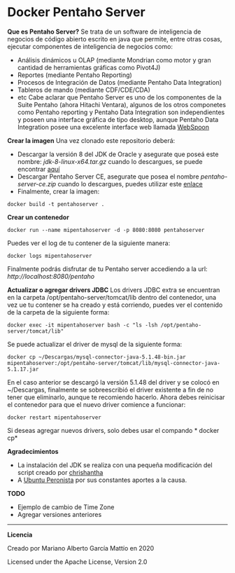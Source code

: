 # Docker Pentaho Server

**Que es Pentaho Server?**
Se trata de un software de inteligencia de negocios de código abierto escrito en java que permite, entre otras cosas, ejecutar componentes de inteligencia de negocios como:
- Análisis dinámicos u OLAP (mediante Mondrian como motor y gran cantidad de herramientas gráficas como Pivot4J)
- Reportes (mediante Pentaho Reporting)
- Procesos de Integración de Datos (mediante Pentaho Data Integration)
- Tableros de mando (mediante CDF/CDE/CDA)
- etc
Cabe aclarar que Pentaho Server es uno de los componentes de la Suite Pentaho (ahora Hitachi Ventara), algunos de los otros componetes como Pentaho reporting y Pentaho Data Integration son independientes y poseen una interface gráfica de tipo desktop, aunque Pentaho Data Integration posee una excelente interface web llamada [WebSpoon](https://github.com/HiromuHota/webspoon-docker)  

**Crear la imagen**
Una vez clonado este repositorio deberá:
- Descargar la versión 8 del JDK de Oracle y asegurate que poseá este nombre: *jdk-8-linux-x64.tar.gz* cuando lo descargues, se puede encontrar [aquí](https://www.oracle.com/java/technologies/javase/javase8u211-later-archive-downloads.html)
- Descargar Pentaho Server CE, asegurate que posea el nombre *pentaho-server-ce.zip* cuando lo descargues, puedes utilizar este [enlace](https://razaoinfo.dl.sourceforge.net/project/pentaho/Pentaho%209.0/server/pentaho-server-ce-9.0.0.0-423.zip) 
- Finalmente, crear la imagen:

```
docker build -t pentahoserver .
```

**Crear un contenedor**
```
docker run --name mipentahoserver -d -p 8080:8080 pentahoserver
```
Puedes ver el log de tu contener de la siguiente manera:
```
docker logs mipentahoserver
```
Finalmente podrás disfrutar de tu Pentaho server accediendo a la url: *http://localhost:8080/pentaho* 

**Actualizar o agregar drivers JDBC**
Los drivers JDBC extra se encuentran en la carpeta /opt/pentaho-server/tomcat/lib dentro del contenedor, una vez ue tu contener se ha creado y está corriendo, puedes ver el contenido de la carpeta de la siguiente forma:
```
docker exec -it mipentahoserver bash -c "ls -lsh /opt/pentaho-server/tomcat/lib"
```
Se puede actualizar el driver de mysql de la siguiente forma:
```
docker cp ~/Descargas/mysql-connector-java-5.1.48-bin.jar  mipentahoserver:/opt/pentaho-server/tomcat/lib/mysql-connector-java-5.1.17.jar
```
En el caso anterior se descargó la versión 5.1.48 del driver y se colocó en ~/Descargas, finalmente se sobreescribió el driver existente a fin de no tener que eliminarlo, aunque te recomiendo hacerlo. 
Ahora debes reinicisar el contenedor para que el nuevo driver comience a funcionar:
```
docker restart mipentahoserver
```
Si deseas agregar nuevos drivers, solo debes usar el compando * docker cp*


**Agradecimientos**
- La instalación del JDK se realiza con una pequeña modificación del script creado por [chrishantha](https://github.com/chrishantha/install-java)
- A [Ubuntu Peronista](https://ubuntuperonista.blogspot.com/) por sus constantes aportes a la causa.


**TODO**
- Ejemplo de cambio de Time Zone
- Agregar versiones anteriores

***

**Licencia**

Creado por Mariano Alberto García Mattío en 2020

Licensed under the Apache License, Version 2.0
